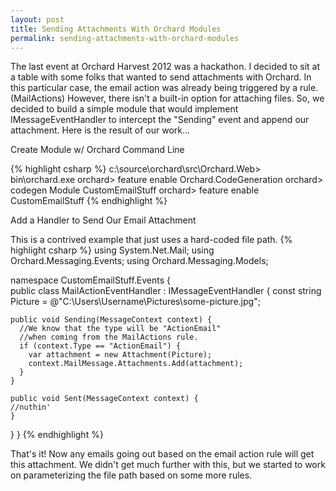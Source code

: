 ```yaml
---
layout: post
title: Sending Attachments With Orchard Modules 
permalink: sending-attachments-with-orchard-modules 
---
```

The last event at Orchard Harvest 2012 was a hackathon.  I decided to sit at a table with some folks that wanted to send attachments with Orchard.  In this particular case, the email action was already being triggered by a rule. (MailActions) However, there isn't a built-in option for attaching files. So, we decided to build a simple module that would implement IMessageEventHandler to intercept the "Sending" event and append our attachment.  Here is the result of our work...

Create Module w/ Orchard Command Line

{% highlight csharp %}
c:\source\orchard\src\Orchard.Web> bin\orchard.exe
orchard> feature enable Orchard.CodeGeneration
orchard> codegen Module CustomEmailStuff
orchard> feature enable CustomEmailStuff
{% endhighlight %}

Add a Handler to Send Our Email Attachment

This is a contrived example that just uses a hard-coded file path.
{% highlight csharp %}
using System.Net.Mail;
using Orchard.Messaging.Events;
using Orchard.Messaging.Models;
 
namespace CustomEmailStuff.Events {  
  public class MailActionEventHandler : IMessageEventHandler {
    const string Picture = @"C:\Users\Username\Pictures\some-picture.jpg";

    public void Sending(MessageContext context) {
      //We know that the type will be "ActionEmail" 
      //when coming from the MailActions rule.    
      if (context.Type == "ActionEmail") {
        var attachment = new Attachment(Picture);
        context.MailMessage.Attachments.Add(attachment);
      }                
    }

    public void Sent(MessageContext context) {
    //nuthin'
    }
  }
}
{% endhighlight %}

That's it! Now any emails going out based on the email action rule will get this attachment. We didn't get much further with this, but we started to work on parameterizing the file path based on some more rules.


